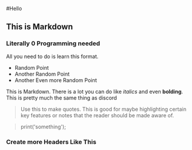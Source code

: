 #Hello
## This is Markdown
### Literally 0 Programming needed
All you need to do is learn this format.
- Random Point
- Another Random Point
- Another Even more Random Point

This is Markdown. There is a lot you can do like *italics* and even **bolding**.
This is pretty much the same thing as discord

> Use this to make quotes. This is good for maybe highlighting certain key features or notes that the reader should be made aware of.

> print('something');


### Create more Headers Like This